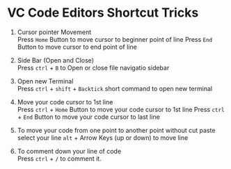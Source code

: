 # VC Code Editors Shortcut Tricks

1. Cursor pointer Movement <br>
   Press `Home` Button to move cursor to beginner point of line
   Press `End` Button to move cursor to end point of line

2. Side Bar (Open and Close) <br>
   Press `ctrl` + `B` to Open or close file navigatio sidebar

3. Open new Terminal <br>
   Press `ctrl` + `shift` + `Backtick` short command to open new terminal

4. Move your code cursor to 1st line <br>
   Press `ctrl` + `Home` Button to move your code cursor to 1st line
   Press `ctrl` + `End` Button to move your code cursor to last line

5. To move your code from one point to another point without cut paste <br>
   select your line `alt` + Arrow Keys (up or down) to move line

6. To comment down your line of code <br>
   Press `ctrl` + `/` to comment it.

